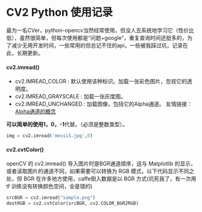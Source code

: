 # CV2 Python 使用记录

最为一名CVer，python-opencv当然经常使用，但没人去系统地学习它（性价比低），虽然很简单，但每次使用都是“问题+google”，重复查询时间还挺多的，为了减少无用开发时间，一些常用的但总记不住的api，一些被我踩过坑，记录在此，长期更新。

#### cv2.imread()

- cv2.IMREAD_COLOR : 默认使用该种标识。加载一张彩色图片，忽视它的透明度。
- cv2.IMREAD_GRAYSCALE : 加载一张灰度图。
- cv2.IMREAD_UNCHANGED : 加载图像，包括它的Alpha通道。     友情链接：[Alpha通道的概念](https://baike.so.com/doc/6780023-6996190.html)

**可以简单的使用1，0，-1**代替。（必须是整数类型）。

```python
img = cv2.imread('messi5.jpg',0)
```



#### cv2.cvtColor()

openCV 的 cv2.imread() 导入图片时是BGR通道顺序，这与 Matplotlib 的显示，或者读取图片的通道不同，如果需要可以转换为 RGB 模式，以下代码显示不同之处，但 BGR 在许多地方使用，caffe倒入数据是以 BGR 方式(坑死我了，有一次用 tf 训练没有转换颜色空间，全是错的)

```python
srcBGR = cv2.imread("sample.png")
destRGB = cv2.cvtColor(srcBGR, cv2.COLOR_BGR2RGB)
```

